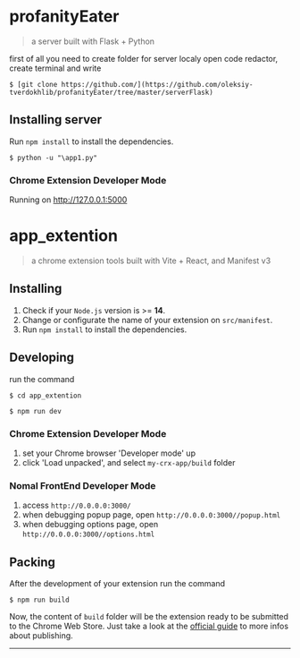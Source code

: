 # profanityEater

> a server built with Flask + Python

first of all you need to create folder for server localy
open code redactor, create terminal and write

```shell
$ [git clone https://github.com/](https://github.com/oleksiy-tverdokhlib/profanityEater/tree/master/serverFlask)
```

## Installing server

Run `npm install` to install the dependencies.


```shell
$ python -u "\app1.py"
```

### Chrome Extension Developer Mode

  Running on http://127.0.0.1:5000


# app_extention

> a chrome extension tools built with Vite + React, and Manifest v3

## Installing

1. Check if your `Node.js` version is >= **14**.
2. Change or configurate the name of your extension on `src/manifest`.
3. Run `npm install` to install the dependencies.

## Developing

run the command

```shell
$ cd app_extention

$ npm run dev
```

### Chrome Extension Developer Mode

1. set your Chrome browser 'Developer mode' up
2. click 'Load unpacked', and select `my-crx-app/build` folder

### Nomal FrontEnd Developer Mode

1. access `http://0.0.0.0:3000/`
2. when debugging popup page, open `http://0.0.0.0:3000//popup.html`
3. when debugging options page, open `http://0.0.0.0:3000//options.html`

## Packing

After the development of your extension run the command

```shell
$ npm run build
```

Now, the content of `build` folder will be the extension ready to be submitted to the Chrome Web Store. Just take a look at the [official guide](https://developer.chrome.com/webstore/publish) to more infos about publishing.

---


